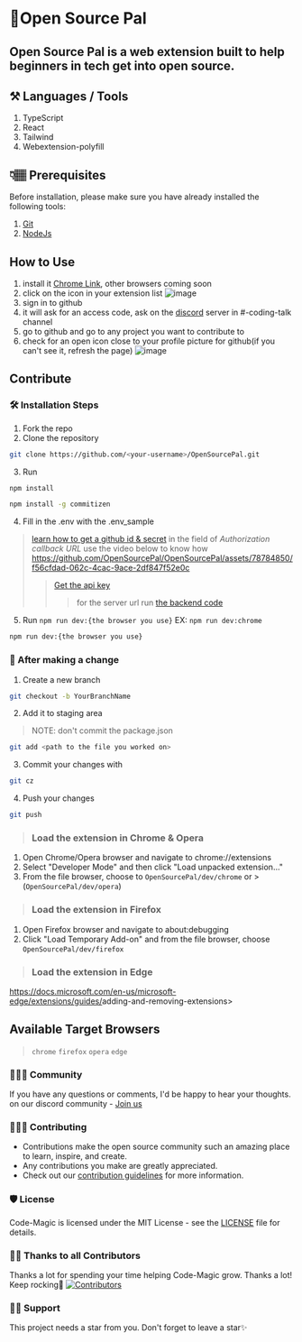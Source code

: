 # 🚀Open Source Pal
## Open Source Pal is a web extension built to help beginners in tech get into open source.

## ⚒️ Languages / Tools
1. TypeScript
2. React
3. Tailwind
4. Webextension-polyfill

## 👇🏽 Prerequisites

Before installation, please make sure you have already installed the following tools:

1. [Git](https://git-scm.com/downloads)
2. [NodeJs](https://nodejs.org/en/download/)

## How to Use
1. install it
  [Chrome Link](https://chromewebstore.google.com/detail/open-source-pal/piplcgelcmkbfjinnbgnkeebenabcjjj), other browsers coming soon
2. click on the icon in your extension list
  ![image](https://github.com/OpenSourcePal/OpenSourcePal/assets/78784850/cdea7705-e152-499c-ace4-ce4724b2f046)
3. sign in to github
4. it will ask for an access code, ask on the [discord](https://discord.gg/ufcysW9q23) server in #-coding-talk channel
5. go to github and go to any project you want to contribute to
6. check for an open icon close to your profile picture for github(if you can't see it, refresh the page)
  ![image](https://github.com/OpenSourcePal/OpenSourcePal/assets/78784850/226c8f1a-e1de-4912-b74d-94c4e5098a78)

## Contribute
### 🛠️ Installation Steps
1. Fork the repo
2. Clone the repository
  ```bash
  git clone https://github.com/<your-username>/OpenSourcePal.git
  ```
3. Run
  ```bash
  npm install
  ```
  ```bash
  npm install -g commitizen
  ```
4. Fill in the .env with the .env_sample
  > [learn how to get a github id & secret](https://www.youtube.com/watch?v=R9lxXQcy-nM) in the field of *Authorization callback URL* use the video below to know how
  > https://github.com/OpenSourcePal/OpenSourcePal/assets/78784850/f56cfdad-062c-4cac-9ace-2df847f52e0c
  >> [Get the api key](https://makersuite.google.com/app/apikey)
  >>> for the server url run [the backend code](https://github.com/OpenSourcePal/OSP-backend)
5. Run `npm run dev:{the browser you use}` EX: `npm run dev:chrome`
  ```bash
  npm run dev:{the browser you use}
  ```
  
### 🥂 After making a change

1. Create a new branch

```bash
git checkout -b YourBranchName
```

2. Add it to staging area

> NOTE: don't commit the package.json

```bash
git add <path to the file you worked on>
```

3. Commit your changes with

```bash
git cz
```

4. Push your changes

```bash
git push
```

>### Load the extension in Chrome & Opera
>
  1. Open Chrome/Opera browser and navigate to chrome://extensions
  2. Select "Developer Mode" and then click "Load unpacked extension..."
  3. From the file browser, choose to `OpenSourcePal/dev/chrome`
  or > (`OpenSourcePal/dev/opera`)
>
>### Load the extension in Firefox
>
 1. Open Firefox browser and navigate to about:debugging
 2. Click "Load Temporary Add-on" and from the file browser, choose  `OpenSourcePal/dev/firefox`
>
>### Load the extension in Edge
>
 <https://docs.microsoft.com/en-us/microsoft-edge/extensions/guides/>adding-and-removing-extensions>

## Available Target Browsers

> `chrome` `firefox` `opera` `edge`

### 👨‍👩‍👦 Community

If you have any questions or comments, I'd be happy to hear your thoughts. on our discord community - [Join us](https://discord.com/invite/ufcysW9q23)

### 👩🏽‍💻 Contributing

- Contributions make the open source community such an amazing place to learn, inspire, and create.
- Any contributions you make are greatly appreciated.
- Check out our [contribution guidelines](/CONTRIBUTING.md) for more information.

### 🛡️ License

Code-Magic is licensed under the MIT License - see the [LICENSE](LICENSE) file for details.

### 💪🏽 Thanks to all Contributors
Thanks a lot for spending your time helping Code-Magic grow. Thanks a lot! Keep rocking🍻
[![Contributors](https://contrib.rocks/image?repo=OpenSourcePal/OpenSourcePal)](https://github.com/OpenSourcePal/OpenSourcePal/graphs/contributors)

### 🙏🏽 Support
This project needs a star️ from you. Don't forget to leave a star✨
